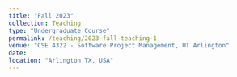 ```yaml
---
title: "Fall 2023"
collection: Teaching
type: "Undergraduate Course"
permalink: /teaching/2023-fall-teaching-1
venue: "CSE 4322 - Software Project Management, UT Arlington"
date: 
location: "Arlington TX, USA"
---
```

